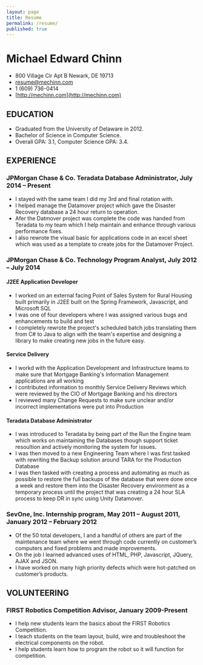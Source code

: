 ```yaml
---
layout: page
title: Resume
permalink: /resume/
published: true
---
```


# Michael Edward Chinn

- 800 Village Cir Apt B
Newark, DE 19713
- [resume@mechinn.com](mailto:resume@mechinn.com)
- 1 (609) 736-0414
- [http://mechinn.com](http://mechinn.com)

## EDUCATION

- Graduated from the University of Delaware in 2012.
- Bachelor of Science in Computer Science.
- Overall GPA: 3.1, Computer Science GPA: 3.4.

## EXPERIENCE

### JPMorgan Chase & Co. Teradata Database Administrator, July 2014 – Present

- I stayed with the same team I did my 3rd and final rotation with.
- I helped manage the Datamover project which gave the Disaster Recovery database a 24 hour return to operation.
- Afer the Datmover project was complete the code was handed from Teradata to my team which I help maintain and enhance through various performance fixes.
- I also rewrote the visual basic for applications code in an excel sheet which was used as a template to create jobs for the Datamover Project.

### JPMorgan Chase & Co. Technology Program Analyst, July 2012 – July 2014

#### J2EE Application Developer
- I worked on an external facing Point of Sales System for Rural Housing built primarily in J2EE built on the Spring Framework, Javascript, and Microsoft SQL
- I was one of four developers where I was assigned various bugs and enhancements to build and test
- I completely rewrote the project's scheduled batch jobs translating them from C# to Java to align with the team's expertise and designing a library to make creating new jobs in the future easy.

#### Service Delivery
- I workd with the Application Development and Infrastructure teams to make sure that Mortgage Banking's Information Management applications are all working
- I contributed information to monthly Service Delivery Reviews which were reviewed by the CIO of Mortgage Banking and his directors
- I reviewed many Change Requests to make sure unclear and/or incorrect implementations were put into Production

#### Teradata Database Administrator
- I was introduced to Teradata by being part of the Run the Engine team which works on maintaining the Databases though support ticket resoultion and actively monitoring the system for issues.
- I was then moved to a new Engineering Team where I was first tasked with rewriting the Backup solution around TARA for the Production Database
- I was then tasked with creating a process and automating as much as possible to restore the full backups of the database that were done once a week and restore them into the Disaster Recovery environment as a temporary process until the project that was creating a 24 hour SLA process to keep DR in sync using Unity Datamover.

### SevOne, Inc. Internship program, May 2011 – August 2011, January 2012 – February 2012

- Of the 50 total developers, I and a handful of others are part of the maintenance team where we went through code currently on customer’s computers and fixed problems and made improvements.
- On the job I learned advanced uses of HTML, PHP, Javascript, JQuery, AJAX and JSON.
- I have worked on many high priority defects which were hot-patched on customer’s products.

## VOLUNTEERING

### FIRST Robotics Competition Advisor, January 2009-Present

- I help new students learn the basics about the FIRST Robotics Competition.
- I teach students on the team layout, build, wire and troubleshoot the electrical components on the robot.
- I help students learn how to program the robot so it will function for competition.
